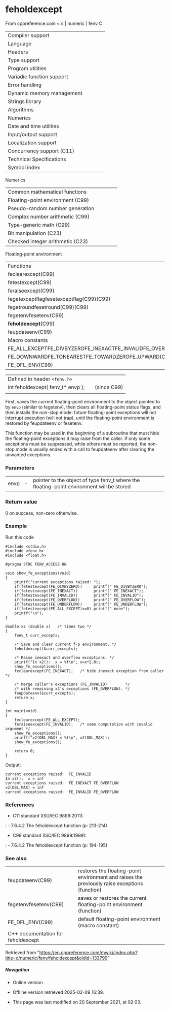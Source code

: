 # feholdexcept

From cppreference.com
< c‎ | numeric‎ | fenv
 C

|  |  |  |  |  |
| --- | --- | --- | --- | --- |
| Compiler support | | | | |
| Language | | | | |
| Headers | | | | |
| Type support | | | | |
| Program utilities | | | | |
| Variadic function support | | | | |
| Error handling | | | | |
| Dynamic memory management | | | | |
| Strings library | | | | |
| Algorithms | | | | |
| Numerics | | | | |
| Date and time utilities | | | | |
| Input/output support | | | | |
| Localization support | | | | |
| Concurrency support (C11) | | | | |
| Technical Specifications | | | | |
| Symbol index | | | | |

 Numerics

|  |  |  |  |  |
| --- | --- | --- | --- | --- |
| Common mathematical functions | | | | |
| Floating-point environment (C99) | | | | |
| Pseudo-random number generation | | | | |
| Complex number arithmetic (C99) | | | | |
| Type-generic math (C99) | | | | |
| Bit manipulation (C23) | | | | |
| Checked integer arithmetic (C23) | | | | |

 Floating-point environment

|  |  |  |  |  |
| --- | --- | --- | --- | --- |
| Functions | | | | |
| feclearexcept(C99) | | | | |
| fetestexcept(C99) | | | | |
| feraiseexcept(C99) | | | | |
| fegetexceptflagfesetexceptflag(C99)(C99) | | | | |
| fegetroundfesetround(C99)(C99) | | | | |
| fegetenvfesetenv(C99) | | | | |
| ****feholdexcept****(C99) | | | | |
| feupdateenv(C99) | | | | |
| Macro constants | | | | |
| FE_ALL_EXCEPTFE_DIVBYZEROFE_INEXACTFE_INVALIDFE_OVERFLOWFE_UNDERFLOW(C99) | | | | |
| FE_DOWNWARDFE_TONEARESTFE_TOWARDZEROFE_UPWARD(C99) | | | | |
| FE_DFL_ENV(C99) | | | | |

|  |  |  |
| --- | --- | --- |
| Defined in header `<fenv.h>` |  |  |
| int feholdexcept( fenv_t\* envp ); |  | (since C99) |
|  |  |  |

First, saves the current floating-point environment to the object pointed to by `envp` (similar to fegetenv), then clears all floating-point status flags, and then installs the non-stop mode: future floating-point exceptions will not interrupt execution (will not trap), until the floating-point environment is restored by feupdateenv or fesetenv.

This function may be used in the beginning of a subroutine that must hide the floating-point exceptions it may raise from the caller. If only some exceptions must be suppressed, while others must be reported, the non-stop mode is usually ended with a call to feupdateenv after clearing the unwanted exceptions.

### Parameters

|  |  |  |
| --- | --- | --- |
| envp | - | pointer to the object of type fenv_t where the floating-point environment will be stored |

### Return value

​0​ on success, non-zero otherwise.

### Example

Run this code

```
#include <stdio.h>
#include <fenv.h>
#include <float.h>
 
#pragma STDC FENV_ACCESS ON
 
void show_fe_exceptions(void)
{
    printf("current exceptions raised: ");
    if(fetestexcept(FE_DIVBYZERO))     printf(" FE_DIVBYZERO");
    if(fetestexcept(FE_INEXACT))       printf(" FE_INEXACT");
    if(fetestexcept(FE_INVALID))       printf(" FE_INVALID");
    if(fetestexcept(FE_OVERFLOW))      printf(" FE_OVERFLOW");
    if(fetestexcept(FE_UNDERFLOW))     printf(" FE_UNDERFLOW");
    if(fetestexcept(FE_ALL_EXCEPT)==0) printf(" none");
    printf("\n");
}
 
double x2 (double x)   /* times two */
{
    fenv_t curr_excepts;
 
    /* Save and clear current f-p environment. */
    feholdexcept(&curr_excepts);
 
    /* Raise inexact and overflow exceptions. */
    printf("In x2():  x = %f\n", x=x*2.0);
    show_fe_exceptions();
    feclearexcept(FE_INEXACT);   /* hide inexact exception from caller */
 
    /* Merge caller's exceptions (FE_INVALID)        */
    /* with remaining x2's exceptions (FE_OVERFLOW). */
    feupdateenv(&curr_excepts);
    return x;
}
 
int main(void)
{    
    feclearexcept(FE_ALL_EXCEPT);
    feraiseexcept(FE_INVALID);   /* some computation with invalid argument */
    show_fe_exceptions();
    printf("x2(DBL_MAX) = %f\n", x2(DBL_MAX));
    show_fe_exceptions();
 
    return 0;
}

```

Output:

```
current exceptions raised:  FE_INVALID
In x2():  x = inf
current exceptions raised:  FE_INEXACT FE_OVERFLOW
x2(DBL_MAX) = inf
current exceptions raised:  FE_INVALID FE_OVERFLOW

```

### References

- C11 standard (ISO/IEC 9899:2011):

:   - 7.6.4.2 The feholdexcept function (p: 213-214)

- C99 standard (ISO/IEC 9899:1999):

:   - 7.6.4.2 The feholdexcept function (p: 194-195)

### See also

|  |  |
| --- | --- |
| feupdateenv(C99) | restores the floating-point environment and raises the previously raise exceptions   (function) |
| fegetenvfesetenv(C99) | saves or restores the current floating-point environment   (function) |
| FE_DFL_ENV(C99) | default floating-point environment   (macro constant) |
| C++ documentation for feholdexcept | |

Retrieved from "<https://en.cppreference.com/mwiki/index.php?title=c/numeric/fenv/feholdexcept&oldid=133799>"

##### Navigation

- Online version
- Offline version retrieved 2025-02-09 16:39.

- This page was last modified on 20 September 2021, at 02:03.